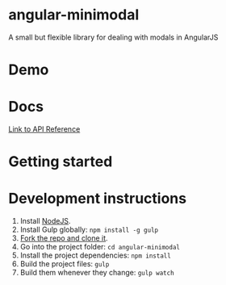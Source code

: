 # angular-minimodal

A small but flexible library for dealing with modals in AngularJS

# Demo

# Docs

[Link to API Reference](https://github.com/DigiExam/angular-minimodal/tree/master/docs)

# Getting started

# Development instructions

1. Install [NodeJS](nodejs.org).
2. Install Gulp globally: `npm install -g gulp`
3. [Fork the repo and clone it](https://help.github.com/articles/fork-a-repo/).
4. Go into the project folder: `cd angular-minimodal`
5. Install the project dependencies: `npm install`
6. Build the project files: `gulp`
7. Build them whenever they change: `gulp watch`